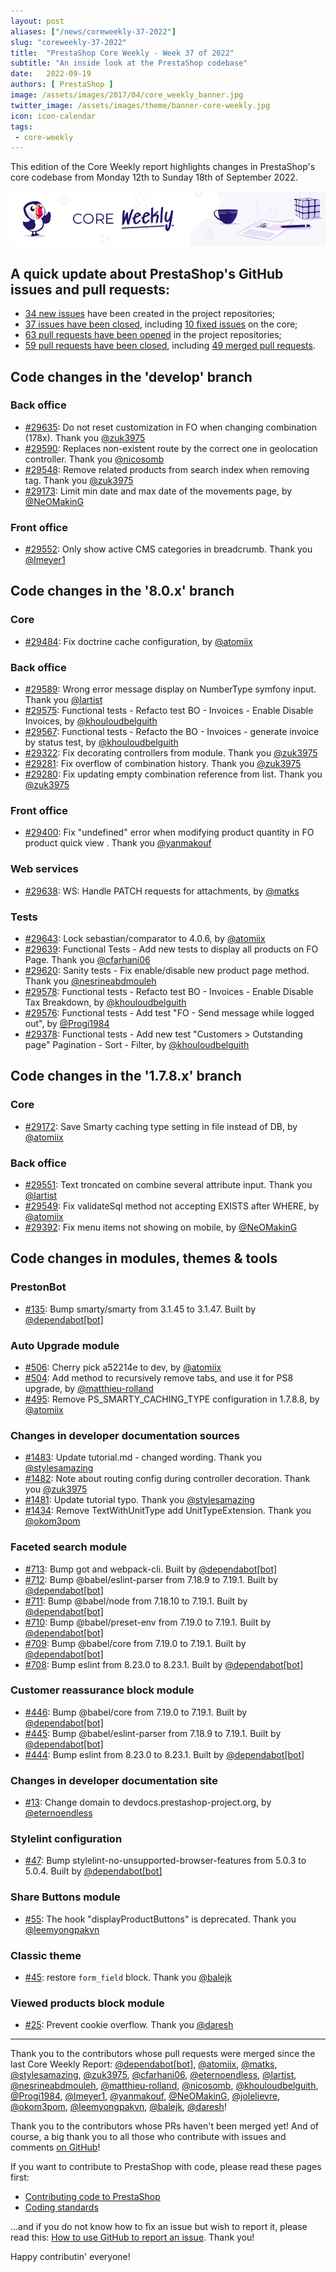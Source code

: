 ```yaml
---
layout: post
aliases: ["/news/coreweekly-37-2022"]
slug: "coreweekly-37-2022"
title:  "PrestaShop Core Weekly - Week 37 of 2022"
subtitle: "An inside look at the PrestaShop codebase"
date:   2022-09-19
authors: [ PrestaShop ]
image: /assets/images/2017/04/core_weekly_banner.jpg
twitter_image: /assets/images/theme/banner-core-weekly.jpg
icon: icon-calendar
tags:
 - core-weekly
---
```


This edition of the Core Weekly report highlights changes in PrestaShop's core codebase from Monday 12th to Sunday 18th of September 2022.

![Core Weekly banner](/assets/images/2018/12/banner-core-weekly.jpg)

## A quick update about PrestaShop's GitHub issues and pull requests:

- [34 new issues](https://github.com/search?q=org%3APrestaShop+is%3Apublic++-repo%3Aprestashop%2Fprestashop.github.io++is%3Aissue+created%3A2022-09-12..2022-09-18) have been created in the project repositories;
- [37 issues have been closed](https://github.com/search?q=org%3APrestaShop+is%3Apublic++-repo%3Aprestashop%2Fprestashop.github.io++is%3Aissue+closed%3A2022-09-12..2022-09-18), including [10 fixed issues](https://github.com/search?q=org%3APrestaShop+is%3Apublic++-repo%3Aprestashop%2Fprestashop.github.io++is%3Aissue+label%3Afixed+closed%3A2022-09-12..2022-09-18) on the core;
- [63 pull requests have been opened](https://github.com/search?q=org%3APrestaShop+is%3Apublic++-repo%3Aprestashop%2Fprestashop.github.io++is%3Apr+created%3A2022-09-12..2022-09-18) in the project repositories;
- [59 pull requests have been closed](https://github.com/search?q=org%3APrestaShop+is%3Apublic++-repo%3Aprestashop%2Fprestashop.github.io++is%3Apr+closed%3A2022-09-12..2022-09-18), including [49 merged pull requests](https://github.com/search?q=org%3APrestaShop+is%3Apublic++-repo%3Aprestashop%2Fprestashop.github.io++is%3Apr+merged%3A2022-09-12..2022-09-18).
        


## Code changes in the 'develop' branch


### Back office
* [#29635](https://github.com/PrestaShop/PrestaShop/pull/29635):  Do not reset customization in FO when changing combination (178x). Thank you [@zuk3975](https://github.com/zuk3975)
* [#29590](https://github.com/PrestaShop/PrestaShop/pull/29590): Replaces non-existent route by the correct one in geolocation controller. Thank you [@nicosomb](https://github.com/nicosomb)
* [#29548](https://github.com/PrestaShop/PrestaShop/pull/29548): Remove related products from search index when removing tag. Thank you [@zuk3975](https://github.com/zuk3975)
* [#29173](https://github.com/PrestaShop/PrestaShop/pull/29173): Limit min date and max date of the movements page, by [@NeOMakinG](https://github.com/NeOMakinG)


### Front office
* [#29552](https://github.com/PrestaShop/PrestaShop/pull/29552): Only show active CMS categories in breadcrumb. Thank you [@lmeyer1](https://github.com/lmeyer1)


## Code changes in the '8.0.x' branch


### Core
* [#29484](https://github.com/PrestaShop/PrestaShop/pull/29484): Fix doctrine cache configuration, by [@atomiix](https://github.com/atomiix)


### Back office
* [#29589](https://github.com/PrestaShop/PrestaShop/pull/29589): Wrong error message display on NumberType symfony input. Thank you [@lartist](https://github.com/lartist)
* [#29575](https://github.com/PrestaShop/PrestaShop/pull/29575): Functional tests - Refacto test BO - Invoices - Enable Disable Invoices, by [@khouloudbelguith](https://github.com/khouloudbelguith)
* [#29567](https://github.com/PrestaShop/PrestaShop/pull/29567): Functional tests - Refacto the BO - Invoices -  generate invoice by status test, by [@khouloudbelguith](https://github.com/khouloudbelguith)
* [#29322](https://github.com/PrestaShop/PrestaShop/pull/29322): Fix decorating controllers from module. Thank you [@zuk3975](https://github.com/zuk3975)
* [#29281](https://github.com/PrestaShop/PrestaShop/pull/29281): Fix overflow of combination history. Thank you [@zuk3975](https://github.com/zuk3975)
* [#29280](https://github.com/PrestaShop/PrestaShop/pull/29280): Fix updating empty combination reference from list. Thank you [@zuk3975](https://github.com/zuk3975)


### Front office
* [#29400](https://github.com/PrestaShop/PrestaShop/pull/29400): Fix "undefined" error when modifying product quantity in FO product quick view . Thank you [@yanmakouf](https://github.com/yanmakouf)


### Web services
* [#29638](https://github.com/PrestaShop/PrestaShop/pull/29638): WS: Handle PATCH requests for attachments, by [@matks](https://github.com/matks)


### Tests
* [#29643](https://github.com/PrestaShop/PrestaShop/pull/29643): Lock sebastian/comparator to 4.0.6, by [@atomiix](https://github.com/atomiix)
* [#29639](https://github.com/PrestaShop/PrestaShop/pull/29639): Functional Tests - Add new tests to display all products on FO Page. Thank you [@cfarhani06](https://github.com/cfarhani06)
* [#29620](https://github.com/PrestaShop/PrestaShop/pull/29620): Sanity tests - Fix enable/disable new product page method. Thank you [@nesrineabdmouleh](https://github.com/nesrineabdmouleh)
* [#29578](https://github.com/PrestaShop/PrestaShop/pull/29578): Functional tests - Refacto test BO - Invoices - Enable Disable Tax Breakdown, by [@khouloudbelguith](https://github.com/khouloudbelguith)
* [#29576](https://github.com/PrestaShop/PrestaShop/pull/29576): Functional tests - Add test "FO - Send message while logged out", by [@Progi1984](https://github.com/Progi1984)
* [#29378](https://github.com/PrestaShop/PrestaShop/pull/29378): Functional tests - Add new test "Customers > Outstanding page" Pagination - Sort - Filter, by [@khouloudbelguith](https://github.com/khouloudbelguith)


## Code changes in the '1.7.8.x' branch


### Core
* [#29172](https://github.com/PrestaShop/PrestaShop/pull/29172): Save Smarty caching type setting in file instead of DB, by [@atomiix](https://github.com/atomiix)


### Back office
* [#29551](https://github.com/PrestaShop/PrestaShop/pull/29551): Text troncated on combine several attribute input. Thank you [@lartist](https://github.com/lartist)
* [#29549](https://github.com/PrestaShop/PrestaShop/pull/29549): Fix validateSql method not accepting EXISTS after WHERE, by [@atomiix](https://github.com/atomiix)
* [#29392](https://github.com/PrestaShop/PrestaShop/pull/29392): Fix menu items not showing on mobile, by [@NeOMakinG](https://github.com/NeOMakinG)


## Code changes in modules, themes & tools


### PrestonBot
* [#135](https://github.com/PrestaShop/prestonbot/pull/135): Bump smarty/smarty from 3.1.45 to 3.1.47. Built by [@dependabot[bot]](https://github.com/apps/dependabot)


### Auto Upgrade module
* [#506](https://github.com/PrestaShop/autoupgrade/pull/506): Cherry pick a52214e to dev, by [@atomiix](https://github.com/atomiix)
* [#504](https://github.com/PrestaShop/autoupgrade/pull/504): Add method to recursively remove tabs, and use it for PS8 upgrade, by [@matthieu-rolland](https://github.com/matthieu-rolland)
* [#495](https://github.com/PrestaShop/autoupgrade/pull/495): Remove PS_SMARTY_CACHING_TYPE configuration in 1.7.8.8, by [@atomiix](https://github.com/atomiix)


### Changes in developer documentation sources
* [#1483](https://github.com/PrestaShop/docs/pull/1483): Update tutorial.md - changed wording. Thank you [@stylesamazing](https://github.com/stylesamazing)
* [#1482](https://github.com/PrestaShop/docs/pull/1482): Note about routing config during controller decoration. Thank you [@zuk3975](https://github.com/zuk3975)
* [#1481](https://github.com/PrestaShop/docs/pull/1481): Update tutorial typo. Thank you [@stylesamazing](https://github.com/stylesamazing)
* [#1434](https://github.com/PrestaShop/docs/pull/1434): Remove TextWithUnitType add UnitTypeExtension. Thank you [@okom3pom](https://github.com/okom3pom)


### Faceted search module
* [#713](https://github.com/PrestaShop/ps_facetedsearch/pull/713): Bump got and webpack-cli. Built by [@dependabot[bot]](https://github.com/apps/dependabot)
* [#712](https://github.com/PrestaShop/ps_facetedsearch/pull/712): Bump @babel/eslint-parser from 7.18.9 to 7.19.1. Built by [@dependabot[bot]](https://github.com/apps/dependabot)
* [#711](https://github.com/PrestaShop/ps_facetedsearch/pull/711): Bump @babel/node from 7.18.10 to 7.19.1. Built by [@dependabot[bot]](https://github.com/apps/dependabot)
* [#710](https://github.com/PrestaShop/ps_facetedsearch/pull/710): Bump @babel/preset-env from 7.19.0 to 7.19.1. Built by [@dependabot[bot]](https://github.com/apps/dependabot)
* [#709](https://github.com/PrestaShop/ps_facetedsearch/pull/709): Bump @babel/core from 7.19.0 to 7.19.1. Built by [@dependabot[bot]](https://github.com/apps/dependabot)
* [#708](https://github.com/PrestaShop/ps_facetedsearch/pull/708): Bump eslint from 8.23.0 to 8.23.1. Built by [@dependabot[bot]](https://github.com/apps/dependabot)


### Customer reassurance block module
* [#446](https://github.com/PrestaShop/blockreassurance/pull/446): Bump @babel/core from 7.19.0 to 7.19.1. Built by [@dependabot[bot]](https://github.com/apps/dependabot)
* [#445](https://github.com/PrestaShop/blockreassurance/pull/445): Bump @babel/eslint-parser from 7.18.9 to 7.19.1. Built by [@dependabot[bot]](https://github.com/apps/dependabot)
* [#444](https://github.com/PrestaShop/blockreassurance/pull/444): Bump eslint from 8.23.0 to 8.23.1. Built by [@dependabot[bot]](https://github.com/apps/dependabot)


### Changes in developer documentation site
* [#13](https://github.com/PrestaShop/devdocs-site/pull/13): Change domain to devdocs.prestashop-project.org, by [@eternoendless](https://github.com/eternoendless)


### Stylelint configuration
* [#47](https://github.com/PrestaShop/stylelint-config/pull/47): Bump stylelint-no-unsupported-browser-features from 5.0.3 to 5.0.4. Built by [@dependabot[bot]](https://github.com/apps/dependabot)


### Share Buttons module
* [#55](https://github.com/PrestaShop/ps_sharebuttons/pull/55): The hook "displayProductButtons" is deprecated. Thank you [@leemyongpakvn](https://github.com/leemyongpakvn)


### Classic theme
* [#45](https://github.com/PrestaShop/classic-theme/pull/45): restore `form_field` block. Thank you [@balejk](https://github.com/balejk)


### Viewed products block module
* [#25](https://github.com/PrestaShop/ps_viewedproduct/pull/25): Prevent cookie overflow. Thank you [@daresh](https://github.com/daresh)


<hr />

Thank you to the contributors whose pull requests were merged since the last Core Weekly Report: [@dependabot[bot]](https://github.com/apps/dependabot), [@atomiix](https://github.com/atomiix), [@matks](https://github.com/matks), [@stylesamazing](https://github.com/stylesamazing), [@zuk3975](https://github.com/zuk3975), [@cfarhani06](https://github.com/cfarhani06), [@eternoendless](https://github.com/eternoendless), [@lartist](https://github.com/lartist), [@nesrineabdmouleh](https://github.com/nesrineabdmouleh), [@matthieu-rolland](https://github.com/matthieu-rolland), [@nicosomb](https://github.com/nicosomb), [@khouloudbelguith](https://github.com/khouloudbelguith), [@Progi1984](https://github.com/Progi1984), [@lmeyer1](https://github.com/lmeyer1), [@yanmakouf](https://github.com/yanmakouf), [@NeOMakinG](https://github.com/NeOMakinG), [@jolelievre](https://github.com/jolelievre), [@okom3pom](https://github.com/okom3pom), [@leemyongpakvn](https://github.com/leemyongpakvn), [@balejk](https://github.com/balejk), [@daresh](https://github.com/daresh)!

Thank you to the contributors whose PRs haven't been merged yet! And of course, a big thank you to all those who contribute with issues and comments [on GitHub](https://github.com/PrestaShop/PrestaShop)!

If you want to contribute to PrestaShop with code, please read these pages first:

 * [Contributing code to PrestaShop](https://devdocs.prestashop.com/8/contribute/contribution-guidelines/)
 * [Coding standards](https://devdocs.prestashop.com/8/development/coding-standards/)

...and if you do not know how to fix an issue but wish to report it, please read this: [How to use GitHub to report an issue](https://devdocs.prestashop.com/8/contribute/contribute-reporting-issues/). Thank you!

Happy contributin' everyone!


